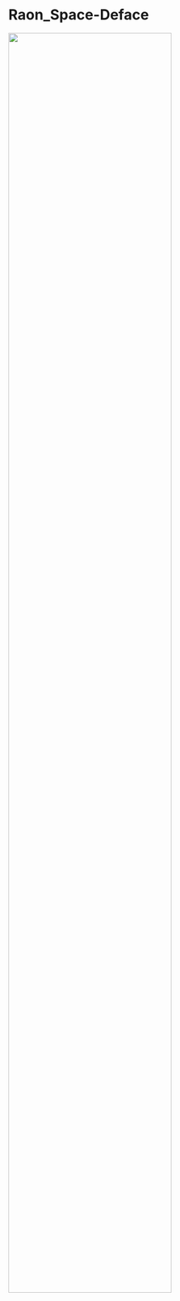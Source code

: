# Raon_Space-Deface
<img width="80%" src="https://user-images.githubusercontent.com/90235384/143052787-c06dd35d-65bd-409a-b7f5-367d35c53291.gif"/>


